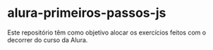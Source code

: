 # alura-primeiros-passos-js
Este repositório têm como objetivo alocar os exercícios feitos com o decorrer do curso da Alura.
